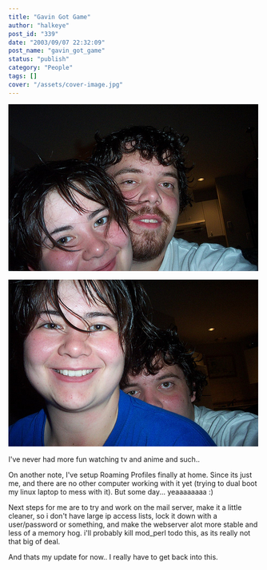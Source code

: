 ```yaml
---
title: "Gavin Got Game"
author: "halkeye"
post_id: "339"
date: "2003/09/07 22:32:09"
post_name: "gavin_got_game"
status: "publish"
category: "People"
tags: []
cover: "/assets/cover-image.jpg"
---
```


![](4201688685_95deeee9ac.jpg)

![](4201688511_0d1e3ddb3e.jpg)

I've never had more fun watching tv and anime and such..

On another note, I've setup Roaming Profiles finally at home. Since its just me, and there are no other computer working with it yet (trying to dual boot my linux laptop to mess with it). But some day... yeaaaaaaaa :)

Next steps for me are to try and work on the mail server, make it a little cleaner, so i don't have large ip access lists, lock it down with a user/password or something, and make the webserver alot more stable and less of a memory hog. i'll probably kill mod_perl todo this, as its really not that big of deal.

And thats my update for now.. I really have to get back into this.

